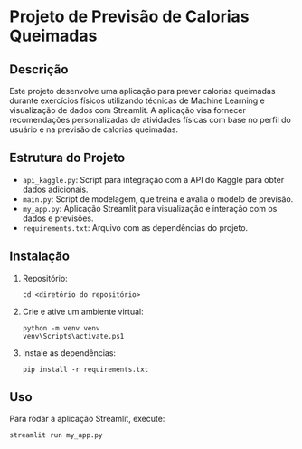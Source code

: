 # Projeto de Previsão de Calorias Queimadas

## Descrição

Este projeto desenvolve uma aplicação para prever calorias queimadas durante exercícios físicos utilizando técnicas de Machine Learning e visualização de dados com Streamlit. A aplicação visa fornecer recomendações personalizadas de atividades físicas com base no perfil do usuário e na previsão de calorias queimadas.

## Estrutura do Projeto

- `api_kaggle.py`: Script para integração com a API do Kaggle para obter dados adicionais.
- `main.py`: Script de modelagem, que treina e avalia o modelo de previsão.
- `my_app.py`: Aplicação Streamlit para visualização e interação com os dados e previsões.
- `requirements.txt`: Arquivo com as dependências do projeto.

## Instalação

1. Repositório: 
    ```
    cd <diretório do repositório>
    ```

2. Crie e ative um ambiente virtual:
     ```
     python -m venv venv
     venv\Scripts\activate.ps1
     ```

3. Instale as dependências:
    ```
    pip install -r requirements.txt
    ```

## Uso

Para rodar a aplicação Streamlit, execute:
   ```
   streamlit run my_app.py
   ```
